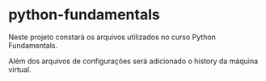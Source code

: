 # python-fundamentals

Neste projeto constará os arquivos utilizados no curso Python Fundamentals.

Além dos arquivos de configurações será adicionado o history da máquina virtual.
